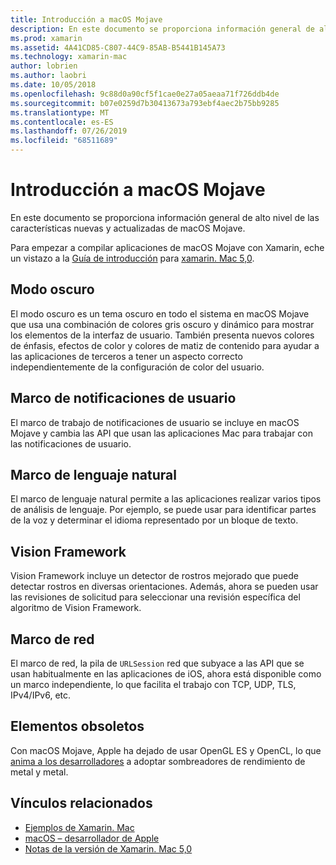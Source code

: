 ```yaml
---
title: Introducción a macOS Mojave
description: En este documento se proporciona información general de alto nivel de las características nuevas y actualizadas de macOS Mojave.
ms.prod: xamarin
ms.assetid: 4A41CD85-C807-44C9-85AB-B5441B145A73
ms.technology: xamarin-mac
author: lobrien
ms.author: laobri
ms.date: 10/05/2018
ms.openlocfilehash: 9c88d0a90cf5f1cae0e27a05aeaa71f726ddb4de
ms.sourcegitcommit: b07e0259d7b30413673a793ebf4aec2b75bb9285
ms.translationtype: MT
ms.contentlocale: es-ES
ms.lasthandoff: 07/26/2019
ms.locfileid: "68511689"
---
```

# <a name="introduction-to-macos-mojave"></a>Introducción a macOS Mojave

En este documento se proporciona información general de alto nivel de las características nuevas y actualizadas de macOS Mojave.

Para empezar a compilar aplicaciones de macOS Mojave con Xamarin, eche un vistazo a la [Guía de introducción](~/mac/platform/introduction-to-macos-mojave/get-started.md) para [xamarin. Mac 5,0](https://github.com/xamarin/release-notes-archive/blob/master/release-notes/mac/xamarin.mac_5/xamarin.mac_5.0.md).

## <a name="dark-mode"></a>Modo oscuro

El modo oscuro es un tema oscuro en todo el sistema en macOS Mojave que usa una combinación de colores gris oscuro y dinámico para mostrar los elementos de la interfaz de usuario. También presenta nuevos colores de énfasis, efectos de color y colores de matiz de contenido para ayudar a las aplicaciones de terceros a tener un aspecto correcto independientemente de la configuración de color del usuario.

## <a name="user-notifications-framework"></a>Marco de notificaciones de usuario

El marco de trabajo de notificaciones de usuario se incluye en macOS Mojave y cambia las API que usan las aplicaciones Mac para trabajar con las notificaciones de usuario.

## <a name="natural-language-framework"></a>Marco de lenguaje natural

El marco de lenguaje natural permite a las aplicaciones realizar varios tipos de análisis de lenguaje. Por ejemplo, se puede usar para identificar partes de la voz y determinar el idioma representado por un bloque de texto.

## <a name="vision-framework"></a>Vision Framework

Vision Framework incluye un detector de rostros mejorado que puede detectar rostros en diversas orientaciones. Además, ahora se pueden usar las revisiones de solicitud para seleccionar una revisión específica del algoritmo de Vision Framework.

## <a name="network-framework"></a>Marco de red

El marco de red, la pila de `URLSession` red que subyace a las API que se usan habitualmente en las aplicaciones de iOS, ahora está disponible como un marco independiente, lo que facilita el trabajo con TCP, UDP, TLS, IPv4/IPv6, etc.

## <a name="deprecations"></a>Elementos obsoletos

Con macOS Mojave, Apple ha dejado de usar OpenGL ES y OpenCL, lo que [anima a los desarrolladores](https://developer.apple.com/macos/whats-new/) a adoptar sombreadores de rendimiento de metal y metal.

## <a name="related-links"></a>Vínculos relacionados

- [Ejemplos de Xamarin. Mac](https://developer.xamarin.com/samples/mac/)
- [macOS – desarrollador de Apple](https://developer.apple.com/macos/)
- [Notas de la versión de Xamarin. Mac 5,0](https://docs.microsoft.com/xamarin/mac/release-notes/5/5.0/)
